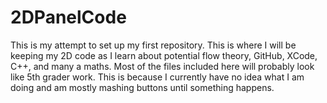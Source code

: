 # 2DPanelCode
This is my attempt to set up my first repository. This is where I will be keeping my 2D code as I learn about potential flow theory, GitHub, XCode, C++, and many a maths. Most of the files included here will probably look like 5th grader work. This is because I currently have no idea what I am doing and am mostly mashing buttons until something happens. 
